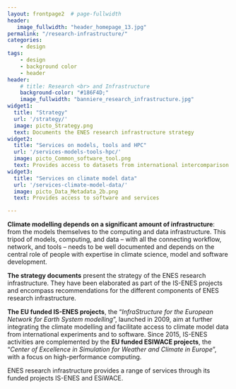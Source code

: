 ```yaml
---
layout: frontpage2  # page-fullwidth
header:
   image_fullwidth: "header_homepage_13.jpg"
permalink: "/research-infrastructure/"
categories:
    - design
tags:
    - design
    - background color
    - header
header:
    # title: Research <br> and Infrastructure
    background-color: "#186F4D;"
    image_fullwidth: "banniere_research_infrastructure.jpg"
widget1:
  title: "Strategy"
  url: '/strategy/'
  image: picto_Strategy.png
  text: Documents the ENES research infrastructure strategy
widget2:
  title: "Services on models, tools and HPC"
  url: '/services-models-tools-hpc/'
  image: picto_Common_software_tool.png
  text: Provides access to datasets from international intercomparison projects
widget3:
  title: "Services on climate model data"
  url: '/services-climate-model-data/'
  image: picto_Data_Metadata_2b.png
  text: Provides access to software and services

---
```


**Climate modelling depends on a significant amount of infrastructure**: from the models themselves to the computing and data infrastructure. This tripod of models, computing, and data – with all the connecting workflow, network, and tools – needs to be well documented and depends on the central role of people with expertise in climate science, model and software development. 



**The strategy documents** present the strategy of the ENES research infrastructure. They have been elaborated as part of the IS-ENES projects and encompass recommendations for the different components of ENES research infrastructure. 

**The EU funded IS-ENES projects**, the “*InfraStructure for the European Network for Earth System modelling*”, launched in 2009, aim at further integrating the climate modelling and facilitate access to climate model data from international experiments and to software.  Since 2015, IS-ENES activities are complemented by the **EU funded ESIWACE projects**, the “*Center of Excellence in Simulation for Weather and Climate in Europe*”, with a focus on high-performance computing. 

ENES research infrastructure provides a range of services through its funded projects IS-ENES and ESiWACE. 
